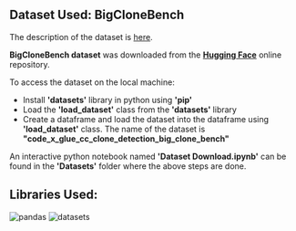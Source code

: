 ## Dataset Used: BigCloneBench

The description of the dataset is [here](https://github.com/clonebench/BigCloneBench).

__BigCloneBench dataset__ was downloaded from the [__Hugging Face__](https://huggingface.co/datasets/code_x_glue_cc_clone_detection_big_clone_bench) online repository.

To access the dataset on the local machine:
* Install __'datasets'__ library in python using __'pip'__
* Load the __'load_dataset'__ class from the __'datasets'__ library
* Create a dataframe and load the dataset into the dataframe using __'load_dataset'__ class. The name of the dataset is __"code_x_glue_cc_clone_detection_big_clone_bench"__

An interactive python notebook named __'Dataset Download.ipynb'__ can be found in the __'Datasets'__ folder where the above steps are done.

## Libraries Used: 
![pandas](https://img.shields.io/badge/Pandas-1.3.3-blue) ![datasets](https://img.shields.io/badge/datasets-1.14.0-blue)

